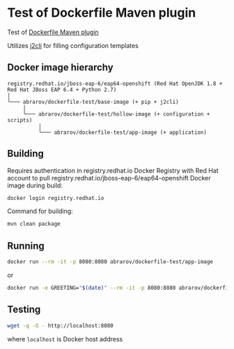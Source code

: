 # Test of Dockerfile Maven plugin

Test of [Dockerfile Maven plugin](https://github.com/spotify/dockerfile-maven)

Utilizes [j2cli](https://github.com/kolypto/j2cli) for filling configuration templates

## Docker image hierarchy

```text
registry.redhat.io/jboss-eap-6/eap64-openshift (Red Hat OpenJDK 1.8 + Red Hat JBoss EAP 6.4 + Python 2.7)
│
└─── abrarov/dockerfile-test/base-image (+ pip + j2cli)
     │
     └─── abrarov/dockerfile-test/hollow-image (+ configuration + scripts)
          │
          └─── abrarov/dockerfile-test/app-image (+ application)
```

## Building

Requires authentication in registry.redhat.io Docker Registry with Red Hat account to pull 
registry.redhat.io/jboss-eap-6/eap64-openshift Docker image during build:

```bash
docker login registry.redhat.io
```

Command for building:

```bash
mvn clean package
```

## Running

```bash
docker run --rm -it -p 8080:8080 abrarov/dockerfile-test/app-image
```

or 

```bash
docker run -e GREETING="$(date)" --rm -it -p 8080:8080 abrarov/dockerfile-test/app-image
```

## Testing

```bash
wget -q -O - http://localhost:8080
```

where `localhost` is Docker host address 